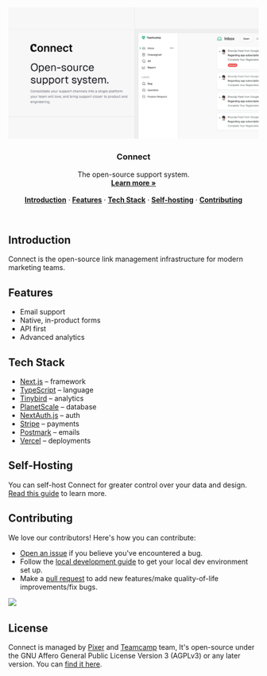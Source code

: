 <a href="https://www.getconnect.tech">
  <img alt="Connect is Open-source support system for saas business." src="https://github.com/getconnect-tech/.github/raw/main/banner.png">
</a>

<h3 align="center">Connect</h3>

<p align="center">
    The open-source support system.
    <br />
    <a href="https://www.getconnect.tech"><strong>Learn more »</strong></a>
    <br />
    <br />
    <a href="#introduction"><strong>Introduction</strong></a> ·
    <a href="#features"><strong>Features</strong></a> ·
    <a href="#tech-stack"><strong>Tech Stack</strong></a> ·
    <a href="#self-hosting"><strong>Self-hosting</strong></a> ·
    <a href="#contributing"><strong>Contributing</strong></a>
</p>
<br/>

## Introduction

Connect is the open-source link management infrastructure for modern marketing teams.

## Features

- Email support
- Native, in-product forms
- API first
- Advanced analytics

## Tech Stack

- [Next.js](https://nextjs.org/) – framework
- [TypeScript](https://www.typescriptlang.org/) – language
- [Tinybird](https://tinybird.com/) – analytics
- [PlanetScale](https://planetscale.com/) – database
- [NextAuth.js](https://next-auth.js.org/) – auth
- [Stripe](https://stripe.com/) – payments
- [Postmark](https://postmarkapp.com/) – emails
- [Vercel](https://vercel.com/) – deployments

## Self-Hosting

You can self-host Connect for greater control over your data and design. [Read this guide](https://www.getconnect.tech/docs/self-hosting/guide) to learn more.

## Contributing

We love our contributors! Here's how you can contribute:

- [Open an issue](https://github.com/getconnect-tech/connect/issues) if you believe you've encountered a bug.
- Follow the [local development guide](https://www.getconnect.tech/docs/local-development) to get your local dev environment set up.
- Make a [pull request](https://github.com/getconnect-tech/connect/pulls) to add new features/make quality-of-life improvements/fix bugs.

<a href="https://github.com/getconnect-tech/connect/graphs/contributors">
  <img src="https://contrib.rocks/image?repo=getconnect-tech/connect" />
</a>

## License

Connect is managed by [Pixer](https://www.pixer.io) and [Teamcamp](https://www.teamcamp.app) team, It's open-source under the GNU Affero General Public License Version 3 (AGPLv3) or any later version. You can [find it here](https://github.com/getconnect-tech/connect/blob/main/LICENSE.md).
